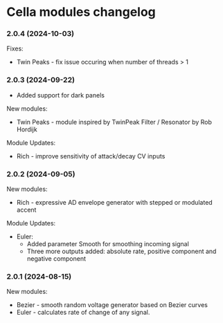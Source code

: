 # Cella modules changelog

### 2.0.4 (2024-10-03)

Fixes:
* Twin Peaks - fix issue occuring when number of threads > 1

### 2.0.3 (2024-09-22)
* Added support for dark panels

New modules:
* Twin Peaks - module inspired by TwinPeak Filter / Resonator by Rob Hordijk

Module Updates:
* Rich - improve sensitivity of attack/decay CV inputs

### 2.0.2 (2024-09-05)
New modules:
* Rich - expressive AD envelope generator with stepped or modulated accent

Module Updates:
* Euler:
  * Added parameter Smooth for smoothing incoming signal
  * Three more outputs added: absolute rate, positive component and negative component


### 2.0.1 (2024-08-15)
New modules:
* Bezier - smooth random voltage generator based on Bezier curves
* Euler - calculates rate of change of any signal.
